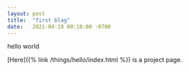 ```yaml
---
layout: post
title:  "first blag"
date:   2021-04-10 00:10:00 -0700
---
```


hello world

[Here]({% link /things/hello/index.html %}) is a project page.
